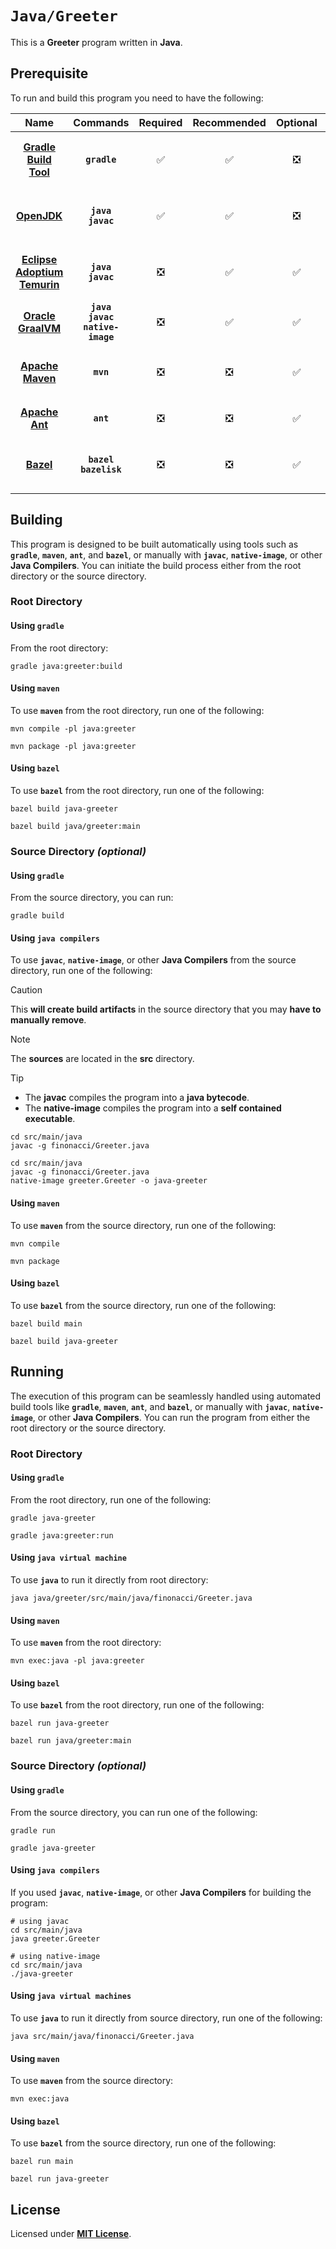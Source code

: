 # `Java/Greeter`

This is a **Greeter** program written in **Java**.

## Prerequisite

To run and build this program you need to have the following:

<div align="center">

| Name | Commands | Required | Recommended | Optional | Notes |
|:----:|:--------:|:--------:|:-----------:|:--------:|:-----:|
| [**Gradle Build Tool**](https://gradle.org/install/#with-a-package-manager) | **`gradle`** | &#9989; | &#9989; | &#10062; | **`sdk install gradle`**<br>or<br>**`apt install gradle`** |
| [**OpenJDK**](https://openjdk.org/install/) | **`java`**<br>**`javac`** | &#9989; | &#9989; | &#10062; | **`sdk install java x.y.z-open`**<br>or<br>**`apt install openjdk-x-jdk`** |
| [**Eclipse Adoptium Temurin**](https://adoptium.net/installation/linux/) | **`java`**<br>**`javac`** | &#10062; | &#9989; | &#9989; | **`sdk install java x.y.z-tem`**<br>or<br>**`apt install temurin-x-jdk`** |
| [**Oracle GraalVM**](https://www.graalvm.org/downloads/#) | **`java`**<br>**`javac`**<br>**`native-image`** | &#10062; | &#9989; | &#9989; | **`sdk install java x.y.z-graal`** |
| [**Apache Maven**](https://maven.apache.org/install.html) | **`mvn`** | &#10062; | &#10062; | &#9989; | **`sdk install maven`**<br>or<br>**`apt install maven`** |
| [**Apache Ant**](https://ant.apache.org/bindownload.cgi) | **`ant`** | &#10062; | &#10062; | &#9989; | **`sdk install ant`**<br>or<br>**`apt install ant`** |
| [**Bazel**](https://bazel.build/) | **`bazel`**<br>**`bazelisk`** | &#10062; | &#10062; | &#9989; | **`npm install -g @bazel/bazelisk`**<br>or<br>**`apt install bazel`** |

</div>

## Building

This program is designed to be built automatically using tools such as
**`gradle`**, **`maven`**, **`ant`**, and **`bazel`**, or manually with
**`javac`**, **`native-image`**, or other **Java Compilers**. You can initiate
the build process either from the root directory or the source directory.

### Root Directory

#### Using `gradle`

From the root directory:

```
gradle java:greeter:build
```

#### Using `maven`

To use **`maven`** from the root directory, run one of the following:

```
mvn compile -pl java:greeter
```
```
mvn package -pl java:greeter
```

<!--

#### Using `ant`

TODO:

-->

#### Using `bazel`

To use **`bazel`** from the root directory, run one of the following:

```
bazel build java-greeter
```
```
bazel build java/greeter:main
```

### Source Directory _(optional)_

#### Using `gradle`

From the source directory, you can run:

```
gradle build
```

#### Using `java compilers`

To use **`javac`**, **`native-image`**, or other **Java Compilers** from the
source directory, run one of the following:

> [!CAUTION]
> This **will create build artifacts** in the source directory that you may
> **have to manually remove**.

> [!NOTE]
> The **sources** are located in the **src** directory.

> [!TIP]
> * The **javac** compiles the program into a **java bytecode**.
> * The **native-image** compiles the program into a **self contained
>   executable**.

```
cd src/main/java
javac -g finonacci/Greeter.java
```
```
cd src/main/java
javac -g finonacci/Greeter.java
native-image greeter.Greeter -o java-greeter
```

#### Using `maven`

To use **`maven`** from the source directory, run one of the
following:

```
mvn compile
```
```
mvn package
```

<!--

#### Using `ant`

TODO:

-->

#### Using `bazel`

To use **`bazel`** from the source directory, run one of the following:

```
bazel build main
```
```
bazel build java-greeter
```

## Running

The execution of this program can be seamlessly handled using automated build
tools like **`gradle`**, **`maven`**, **`ant`**, and **`bazel`**, or manually
with **`javac`**, **`native-image`**, or other **Java Compilers**. You can run
the program from either the root directory or the source directory.

### Root Directory

#### Using `gradle`

From the root directory, run one of the following:

```
gradle java-greeter
```
```
gradle java:greeter:run
```

#### Using `java virtual machine`

To use **`java`** to run it directly from root directory:

```
java java/greeter/src/main/java/finonacci/Greeter.java
```

#### Using `maven`

To use **`maven`** from the root directory:

```
mvn exec:java -pl java:greeter
```

<!--

#### Using `ant`

TODO:

-->

#### Using `bazel`

To use **`bazel`** from the root directory, run one of the following:

```
bazel run java-greeter
```
```
bazel run java/greeter:main
```

### Source Directory _(optional)_

#### Using `gradle`

From the source directory, you can run one of the following:

```
gradle run
```
```
gradle java-greeter
```

#### Using `java compilers`

If you used **`javac`**, **`native-image`**, or other **Java Compilers** for
building the program:

```
# using javac
cd src/main/java
java greeter.Greeter
```
```
# using native-image
cd src/main/java
./java-greeter
```

#### Using `java virtual machines`

To use **`java`** to run it directly from source directory, run one of the
following:

```
java src/main/java/finonacci/Greeter.java
```

#### Using `maven`

To use **`maven`** from the source directory:

```
mvn exec:java
```

<!--

#### Using `ant`

TODO:

-->

#### Using `bazel`

To use **`bazel`** from the source directory, run one of the following:

```
bazel run main
```
```
bazel run java-greeter
```

## License

Licensed under [**MIT License**](LICENSE).
